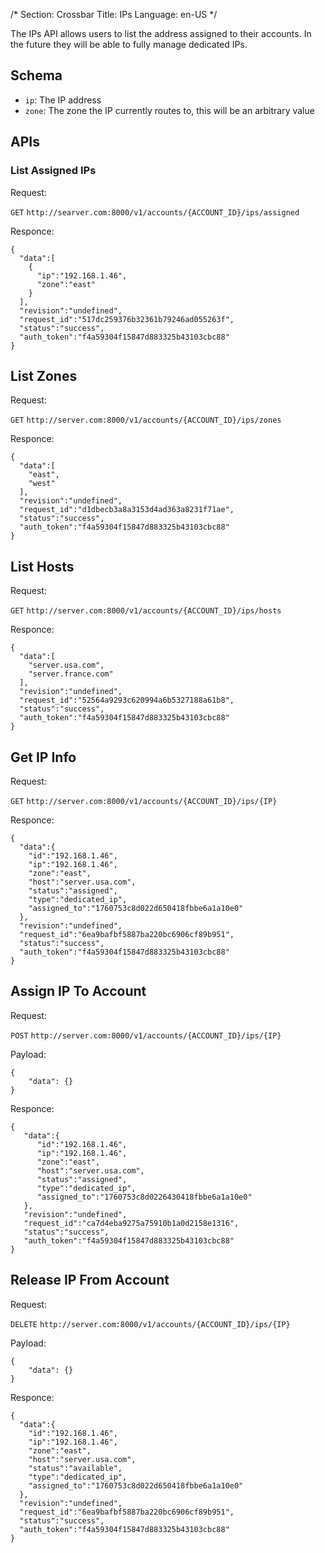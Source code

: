 /*
Section: Crossbar
Title: IPs
Language: en-US
*/

The IPs API allows users to list the address assigned to their accounts.  In the future they will be able to fully manage dedicated IPs.

## Schema

* `ip`: The IP address
* `zone`: The zone the IP currently routes to, this will be an arbitrary value

## APIs

### List Assigned IPs

Request:

`GET` `http://searver.com:8000/v1/accounts/{ACCOUNT_ID}/ips/assigned`

Responce:

```
{
  "data":[
    {
      "ip":"192.168.1.46",
      "zone":"east"
    }
  ],
  "revision":"undefined",
  "request_id":"517dc259376b32361b79246ad055263f",
  "status":"success",
  "auth_token":"f4a59304f15847d883325b43103cbc88"
}
```

## List Zones

Request:

`GET` `http://server.com:8000/v1/accounts/{ACCOUNT_ID}/ips/zones`

Responce:

```
{
  "data":[
    "east",
    "west"
  ],
  "revision":"undefined",
  "request_id":"d1dbecb3a8a3153d4ad363a8231f71ae",
  "status":"success",
  "auth_token":"f4a59304f15847d883325b43103cbc88"
}
```

## List Hosts

Request:

`GET` `http://server.com:8000/v1/accounts/{ACCOUNT_ID}/ips/hosts`

Responce:

```
{
  "data":[
    "server.usa.com",
    "server.france.com"
  ],
  "revision":"undefined",
  "request_id":"52564a9293c620994a6b5327188a61b8",
  "status":"success",
  "auth_token":"f4a59304f15847d883325b43103cbc88"
}
```

## Get IP Info

Request:

`GET` `http://server.com:8000/v1/accounts/{ACCOUNT_ID}/ips/{IP}`

Responce:

```
{
  "data":{
    "id":"192.168.1.46",
    "ip":"192.168.1.46",
    "zone":"east",
    "host":"server.usa.com",
    "status":"assigned",
    "type":"dedicated_ip",
    "assigned_to":"1760753c8d022d650418fbbe6a1a10e0"
  },
  "revision":"undefined",
  "request_id":"6ea9bafbf5887ba220bc6906cf89b951",
  "status":"success",
  "auth_token":"f4a59304f15847d883325b43103cbc88"
}
```

## Assign IP To Account

Request:

`POST` `http://server.com:8000/v1/accounts/{ACCOUNT_ID}/ips/{IP}`

Payload:
```
{
    "data": {}
}
```

Responce:

```
{
   "data":{
      "id":"192.168.1.46",
      "ip":"192.168.1.46",
      "zone":"east",
      "host":"server.usa.com",
      "status":"assigned",
      "type":"dedicated_ip",
      "assigned_to":"1760753c8d0226430418fbbe6a1a10e0"
   },
   "revision":"undefined",
   "request_id":"ca7d4eba9275a75910b1a0d2158e1316",
   "status":"success",
   "auth_token":"f4a59304f15847d883325b43103cbc88"
}
```

## Release IP From Account

Request:

`DELETE` `http://server.com:8000/v1/accounts/{ACCOUNT_ID}/ips/{IP}`

Payload:
```
{
    "data": {}
}
```

Responce:

```
{
  "data":{
    "id":"192.168.1.46",
    "ip":"192.168.1.46",
    "zone":"east",
    "host":"server.usa.com",
    "status":"available",
    "type":"dedicated_ip",
    "assigned_to":"1760753c8d022d650418fbbe6a1a10e0"
  },
  "revision":"undefined",
  "request_id":"6ea9bafbf5887ba220bc6906cf89b951",
  "status":"success",
  "auth_token":"f4a59304f15847d883325b43103cbc88"
}
```
